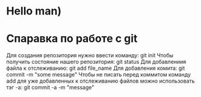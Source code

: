 # Hello man)
# Спаравка по работе с git
Для создания репозитория нужно ввести команду:
git init
Чтобы получить состояние нашего репозитория:
git status
Для добавлениия файла к отслеживанию:
git add file_name
Для добавления комита:
git commit -m "some message"
Чтобы не писать перед коммитом команду
add для уже добавленных к отслеживанию
файлов можно использовать тэг -а:
git commit -a -m "message"
